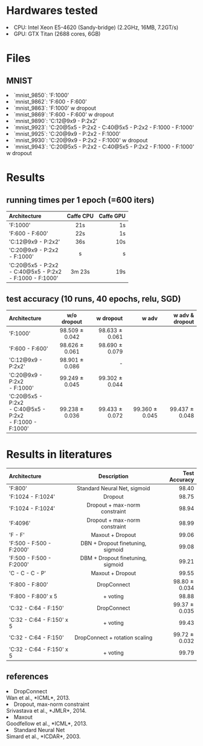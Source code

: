 # Hardwares tested

<li> CPU: Intel Xeon E5-4620 (Sandy-bridge) (2.2GHz, 16MB, 7.2GT/s) </li>
<li> GPU: GTX Titan (2688 cores, 6GB) </li>

# Files

## MNIST

<li> `mnist_9850`: 'F:1000' </li>
<li> `mnist_9862`: 'F:600 - F:600' </li>
<li> `mnist_9863`: 'F:1000' w dropout </li>
<li> `mnist_9869`: 'F:600 - F:600' w dropout </li>
<li> `mnist_9890`: 'C:12@9x9 - P:2x2' </li>
<li> `mnist_9923`: 'C:20@5x5 - P:2x2 - C:40@5x5 - P:2x2 - F:1000 - F:1000' </li>
<li> `mnist_9925`: 'C:20@9x9 - P:2x2 - F:1000' </li>
<li> `mnist_9930`: 'C:20@9x9 - P:2x2 - F:1000' w dropout </li>
<li> `mnist_9943`: 'C:20@5x5 - P:2x2 - C:40@5x5 - P:2x2 - F:1000 - F:1000' w dropout </li>

# Results

## running times per 1 epoch (=600 iters)

| Architecture | Caffe CPU | Caffe GPU |
| :----------- | :-------: | --------: |
| 'F:1000' | 21s | 1s |
| 'F:600 - F:600' | 22s | 1s |
| 'C:12@9x9 - P:2x2' | 36s | 10s |
| 'C:20@9x9 - P:2x2 <br /> - F:1000' | s | s |
| 'C:20@5x5 - P:2x2 <br /> - C:40@5x5 - P:2x2 <br /> - F:1000 - F:1000' | 3m 23s | 19s |

## test accuracy (10 runs, 40 epochs, relu, SGD)

| Architecture | w/o dropout | w dropout | w adv | w adv & dropout |
| :----------- | :---------: | --------: | ----: | --------------: |
| 'F:1000' | 98.509 ![pm](pm.png) 0.042 | 98.633 ![pm](pm.png) 0.061 | | |
| 'F:600 - F:600' | 98.626 ![pm](pm.png) 0.061 | 98.690 ![pm](pm.png) 0.079 | | |
| 'C:12@9x9 - P:2x2' | 98.901 ![pm](pm.png) 0.086 | - | | |
| 'C:20@9x9 - P:2x2 <br /> - F:1000' | 99.249 ![pm](pm.png) 0.045 | 99.302 ![pm](pm.png) 0.044 | | |
| 'C:20@5x5 - P:2x2 <br /> - C:40@5x5 - P:2x2 <br /> - F:1000 - F:1000' | 99.238 ![pm](pm.png) 0.036 | 99.433 ![pm](pm.png) 0.072 | 99.360 ![pm](pm.png) 0.045 | 99.437 ![pm](pm.png) 0.048 |

# Results in literatures

| Architecture | Description | Test Accuracy |
| :----------- | :-------: | --------: |
| 'F:800' | Standard Neural Net, sigmoid | 98.40 |
| 'F:1024 - F:1024' | Dropout | 98.75 |
| 'F:1024 - F:1024' | Dropout + max-norm constraint | 98.94 |
| 'F:4096' | Dropout + max-norm constraint | 98.99 |
| 'F - F' | Maxout + Dropout | 99.06 |
| 'F:500 - F:500 - F:2000' | DBN + Dropout finetuning, sigmoid | 99.08 |
| 'F:500 - F:500 - F:2000' | DBM + Dropout finetuning, sigmoid | 99.21 |
| 'C - C - C - P' | Maxout + Dropout | 99.55 |
| 'F:800 - F:800' | DropConnect | 98.80 ![pm](pm.png) 0.034 |
| 'F:800 - F:800' x 5 | + voting | 98.88 |
| 'C:32 - C:64 - F:150' | DropConnect | 99.37 ![pm](pm.png) 0.035 |
| 'C:32 - C:64 - F:150' x 5 | + voting | 99.43 |
| 'C:32 - C:64 - F:150' | DropConnect + rotation scaling | 99.72 ![pm](pm.png) 0.032 |
| 'C:32 - C:64 - F:150' x 5 | + voting | 99.79 |

## references

<li> DropConnect </li>
Wan et al., *ICML*, 2013.
<li> Dropout, max-norm constraint </li>
Srivastava et al., *JMLR*, 2014.
<li> Maxout </li>
Goodfellow et al., *ICML*, 2013.
<li> Standard Neural Net </li>
Simard et al., *ICDAR*, 2003.